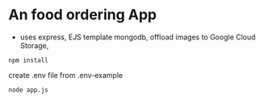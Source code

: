 # An food ordering App

- uses express, EJS template mongodb, offload images to Google Cloud Storage,

```
npm install
```
create .env file from .env-example

```
node app.js
```